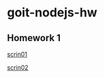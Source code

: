 # goit-nodejs-hw

## Homework 1

[scrin01](https://gyazo.com/3bd349c8456271b91b6b735ebd1d3646) <br>

[scrin02](https://gyazo.com/15117ff280938906af214c3be7b3b8e1)
